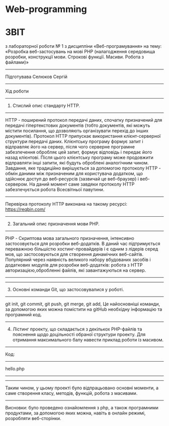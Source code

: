 # Web-programming
# ЗВІТ 
з лабораторної роботи № 1 
з дисципліни «Веб-програмування» 
на тему: «Розробка веб-застосувань на мові PHP (налагодження середовища розробки, конструкції мови. Строкові функції. Масиви. Робота з файлами)»
***
Підготувава Селюков Сергій
***
Хід роботи
***
1. Стислий опис стандарту HTTP.
***
HTTP - поширений протокол передачі даних, спочатку призначений для передачі гіпертекстових документів (тобто документів, які можуть містити посилання, що дозволяють організувати перехід до інших документів).
Протокол HTTP припускає використання клієнт-серверної структури передачі даних. Клієнтську програму формує запит і відправляє його на сервер, після чого серверне програмне забезпечення обробляє цей запит, формує відповідь і передає його назад клієнтові. Після цього клієнтську програму може продовжити відправляти інші запити, які будуть оброблені аналогічним чином.
Завдання, яке традиційно вирішується за допомогою протоколу HTTP - обмін даними між призначеним для користувача додатком, що здійснює доступ до веб-ресурсів (зазвичай це веб-браузер) і веб-сервером. На даний момент саме завдяки протоколу HTTP забезпечується робота Всесвітньої павутини.
***


Перевірка протоколу HTTP виконана на такому ресурсі: https://reqbin.com/
***
2. Загальний опис призначення мови PHP. 
***
PHP - Скриптова мова  загального призначення, інтенсивно застосовується для розробки веб-додатків. В даний час підтримується переважною більшістю хостинг-провайдерів і є одним з лідерів серед мов, що застосовуються для створення динамічних веб-сайтів. Популярний через наявність великого набору вбудованих засобів і додаткових модулів для розробки веб-додатків: робота з HTTP авторизацією,обробленні файлів, які завантажуються на сервер.
***

***
3. Основні команди Git, що застосовувалися у роботі. 
***
git init,
git commit,
git push,
git merge,
git add,
Це найосновніші команди, за допомогою яких можна помістити на gitHub необхідну інформацію та програмний код. 
***
4. Лістинг проекту, що складається з декількох PHP-файлів та пояснення щодо доцільності обраної структури проекту. Для отримання максимального балу навести приклад роботи із масивом.
***
Код:
***
hello.php
***
<?php

echo "Hello World!\n";
***
mas.php
***
<?php
$array = array('Cero','Uno','Dos','Tres','Cuatro','Cinco','Seis','Siete','Ocho','Nueve','Diez');
$array = array_move_elem($array, 3, 5); // Move element in position 3 to position 5...
print_r($array);

$array = array_move_elem($array, 5, 3); // Move element in position 5 to position 3, leaving array as it was... ;)
print_r($array);

?>
***
Таким чином, у цьому проекті було відпрацьовано основні моменти, а саме створення класу, методів, функцій, робота з масивами.
***
Висновки: було проведено ознайомлення з php, а також програмними продуктами, за допомогою яких можна, навіть в онлайн режимі,  розробляти веб-сторінки.